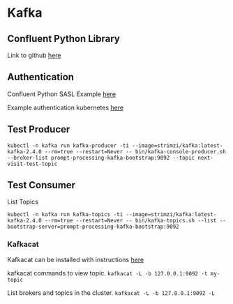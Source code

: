# Kafka

## Confluent Python Library
Link to github [here](https://github.com/confluentinc/confluent-kafka-python)


## Authentication

Confluent Python SASL Example [here](https://github.com/confluentinc/confluent-kafka-python/blob/master/examples/sasl_producer.py)

Example authentication kubernetes [here](https://github.com/strimzi/client-examples/blob/main/java/kafka/deployment-ssl-auth.yaml)

## Test Producer

```
kubectl -n kafka run kafka-producer -ti --image=strimzi/kafka:latest-kafka-2.4.0 --rm=true --restart=Never -- bin/kafka-console-producer.sh --broker-list prompt-processing-kafka-bootstrap:9092 --topic next-visit-test-topic
```

## Test Consumer

List Topics

```
kubectl -n kafka run kafka-topics -ti --image=strimzi/kafka:latest-kafka-2.4.0 --rm=true --restart=Never -- bin/kafka-topics.sh --list --bootstrap-server=prompt-processing-kafka-bootstrap:9092
```


### Kafkacat
Kafkacat can be installed with instructions [here](https://github.com/edenhill/kcat)

kafkacat commands to view topic.  `kafkacat -L -b 127.0.0.1:9092 -t my-topic`

List brokers and topics in the cluster.  `kafkacat -L -b 127.0.0.1:9092 -L`